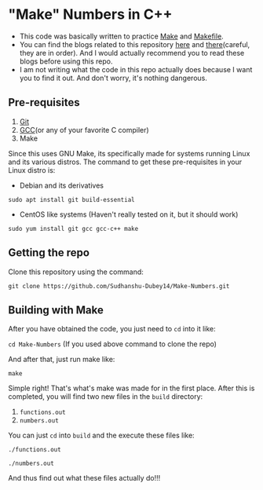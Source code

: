 # "Make" Numbers in C++

- This code was basically written to practice [Make](https://www.gnu.org/software/make/) and [Makefile](https://en.m.wikipedia.org/wiki/Makefile).
- You can find the blogs related to this repository [here](https://hacksd.wordpress.com/2018/06/19/make/) and [there](https://hacksd.wordpress.com/2018/07/26/recursive-make/)(careful, they are in order). And I would actually recommend you to read these blogs before using this repo.
- I am not writing what the code in this repo actually does because I want you to find it out. And don't worry, it's nothing dangerous.

## Pre-requisites

1. [Git](https://git-scm.com/)
1. [GCC](https://gcc.gnu.org/)(or any of your favorite C compiler)
1. Make

Since this uses GNU Make, its specifically made for systems running Linux and its various distros. The command to get these pre-requisites in your Linux distro is:

* Debian and its derivatives

``sudo apt install git build-essential``

* CentOS like systems (Haven't really tested on it, but it should work)

``sudo yum install git gcc gcc-c++ make``

## Getting the repo

Clone this repository using the command:

``git clone https://github.com/Sudhanshu-Dubey14/Make-Numbers.git``

## Building with Make

After you have obtained the code, you just need to ``cd`` into it like:

``cd Make-Numbers`` (If you used above command to clone the repo)

And after that, just run make like:

``make``

Simple right! That's what's make was made for in the first place. After this is completed, you will find two new files in the ``build`` directory:

1. ``functions.out``
1. ``numbers.out``

You can just ``cd`` into ``build`` and the execute these files like:

``./functions.out``

``./numbers.out``

And thus find out what these files actually do!!!
